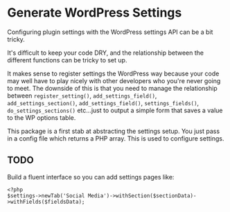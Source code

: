 Generate WordPress Settings
===========================
Configuring plugin settings with the WordPress settings API can be a bit tricky.

It's difficult to keep your code DRY, and the relationship between the different functions can be tricky to set up.

It makes sense to register settings the WordPress way because your code may well have to play nicely with other developers who you're never going to meet. The downside of this is that you need to manage the relationship between `register_setting()`, `add_settings_field()`, `add_settings_section()`, `add_settings_field()`, `settings_fields()`, `do_settings_sections()` etc...just to output a simple form that saves a value to the WP options table.

This package is a first stab at abstracting the settings setup. You just pass in a config file which returns a PHP array. This is used to configure settings.

## TODO
Build a fluent interface so you can add settings pages like:

~~~
<?php
$settings->newTab('Social Media')->withSection($sectionData)->withFields($fieldsData);
~~~
